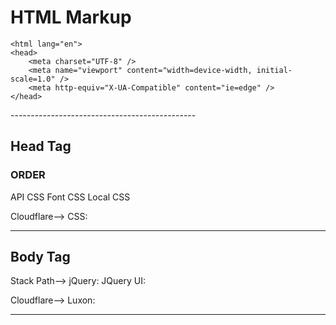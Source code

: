 # HTML Markup

<!DOCTYPE html>
    <html lang="en">
    <head>
        <meta charset="UTF-8" />
        <meta name="viewport" content="width=device-width, initial-scale=1.0" />
        <meta http-equiv="X-UA-Compatible" content="ie=edge" />
    </head>
</html>
----------------------------------------------

## Head Tag

### ORDER
API CSS
Font CSS
Local CSS

Cloudflare-->
CSS: <link 
    rel="stylesheet" 
    href="https://cdnjs.cloudflare.com/ajax/libs/tailwindcss/2.1.2/tailwind.min.css" 
    integrity="sha512-RntatPOhEcQEA81gC/esYoCkGkL7AYV7TeTPoU+R9zE44/yWxVvLIBfBSaMu78rhoDd73ZeRHXRJN5+aPEK53Q==" 
    crossorigin="anonymous" 
    referrerpolicy="no-referrer" />

----------------------------------------------
## Body Tag
Stack Path-->
jQuery: <script
    src="https://code.jquery.com/jquery-3.6.0.min.js"
    integrity="sha256-/xUj+3OJU5yExlq6GSYGSHk7tPXikynS7ogEvDej/m4="
    crossorigin="anonymous"></script>
JQuery UI: <script 
    src="https://code.jquery.com/ui/1.12.1/jquery-ui.min.js" 
    integrity="sha256-VazP97ZCwtekAsvgPBSUwPFKdrwD3unUfSGVYrahUqU=" 
    crossorigin="anonymous"></script>

Cloudflare-->
Luxon: <script 
    src="https://cdnjs.cloudflare.com/ajax/libs/luxon/1.26.0/luxon.min.js" 
    integrity="sha512-cYjGoxnM2sxryDRpKhwi8uTszEw2zufuDVz1dWlm1+wlvwnhQ4wu00BokHH4IKlogGJNL+2a2GYvHN+xaoUxjQ==" 
    crossorigin="anonymous" 
    referrerpolicy="no-referrer"></script>

----------------------------------------------
